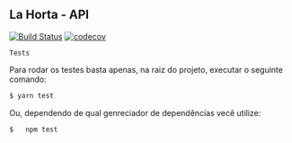 ## La Horta - __API__

[![Build Status](https://travis-ci.org/mizamelo/api-lahorta.svg?branch=master)](https://travis-ci.org/mizamelo/api-lahorta)
[![codecov](https://codecov.io/gh/mizamelo/api-lahorta/branch/master/graph/badge.svg)](https://codecov.io/gh/mizamelo/api-lahorta)

`Tests`

Para rodar os testes basta apenas, na raiz do projeto, executar o seguinte comando:

```bash
$ yarn test
```

Ou, dependendo de qual genreciador de dependências vecê utilize:

```bash
$   npm test
```
